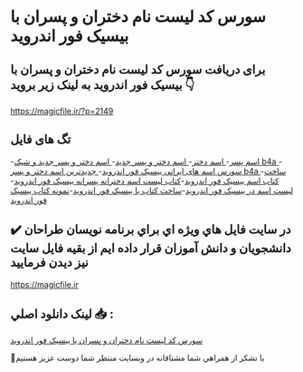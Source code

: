 # سورس کد لیست نام دختران و پسران با بیسیک فور اندروید

## برای دریافت سورس کد لیست نام دختران و پسران با بیسیک فور اندروید به لینک زیر بروید 👇

https://magicfile.ir/?p=2149

## تگ های فایل

-[اسم پسر](https://magicfile.ir/product/%d9%84%db%8c%d8%b3%d8%aa-%d9%86%d8%a7%d9%85-%d8%af%d8%ae%d8%aa%d8%b1%d8%a7%d9%86-%d9%88-%d9%be%d8%b3%d8%b1%d8%a7%d9%86-%d8%a8%d8%a7-%d8%a8%db%8c%d8%b3%db%8c%da%a9-%d9%81%d9%88%d8%b1-%d8%a7%d9%86%d8%af%d8%b1%d9%88%db%8c%d8%af/)-[ اسم دختر](https://magicfile.ir/product/%d9%84%db%8c%d8%b3%d8%aa-%d9%86%d8%a7%d9%85-%d8%af%d8%ae%d8%aa%d8%b1%d8%a7%d9%86-%d9%88-%d9%be%d8%b3%d8%b1%d8%a7%d9%86-%d8%a8%d8%a7-%d8%a8%db%8c%d8%b3%db%8c%da%a9-%d9%81%d9%88%d8%b1-%d8%a7%d9%86%d8%af%d8%b1%d9%88%db%8c%d8%af/)-[ اسم دختر و پسر جدید](https://magicfile.ir/product/%d9%84%db%8c%d8%b3%d8%aa-%d9%86%d8%a7%d9%85-%d8%af%d8%ae%d8%aa%d8%b1%d8%a7%d9%86-%d9%88-%d9%be%d8%b3%d8%b1%d8%a7%d9%86-%d8%a8%d8%a7-%d8%a8%db%8c%d8%b3%db%8c%da%a9-%d9%81%d9%88%d8%b1-%d8%a7%d9%86%d8%af%d8%b1%d9%88%db%8c%d8%af/)-[ اسم دختر و پسر جدید و شیک b4a ](https://magicfile.ir/product/%d9%84%db%8c%d8%b3%d8%aa-%d9%86%d8%a7%d9%85-%d8%af%d8%ae%d8%aa%d8%b1%d8%a7%d9%86-%d9%88-%d9%be%d8%b3%d8%b1%d8%a7%d9%86-%d8%a8%d8%a7-%d8%a8%db%8c%d8%b3%db%8c%da%a9-%d9%81%d9%88%d8%b1-%d8%a7%d9%86%d8%af%d8%b1%d9%88%db%8c%d8%af/)-[ سورس اسم های ایرانی بیسیک فور اندروید](https://magicfile.ir/product/%d9%84%db%8c%d8%b3%d8%aa-%d9%86%d8%a7%d9%85-%d8%af%d8%ae%d8%aa%d8%b1%d8%a7%d9%86-%d9%88-%d9%be%d8%b3%d8%b1%d8%a7%d9%86-%d8%a8%d8%a7-%d8%a8%db%8c%d8%b3%db%8c%da%a9-%d9%81%d9%88%d8%b1-%d8%a7%d9%86%d8%af%d8%b1%d9%88%db%8c%d8%af/)-[ جدیدترین اسم دختر و پسر b4a ](https://magicfile.ir/product/%d9%84%db%8c%d8%b3%d8%aa-%d9%86%d8%a7%d9%85-%d8%af%d8%ae%d8%aa%d8%b1%d8%a7%d9%86-%d9%88-%d9%be%d8%b3%d8%b1%d8%a7%d9%86-%d8%a8%d8%a7-%d8%a8%db%8c%d8%b3%db%8c%da%a9-%d9%81%d9%88%d8%b1-%d8%a7%d9%86%d8%af%d8%b1%d9%88%db%8c%d8%af/)-[ساخت کتاب اسم بیسیک فور اندروید](https://magicfile.ir/product/%d9%84%db%8c%d8%b3%d8%aa-%d9%86%d8%a7%d9%85-%d8%af%d8%ae%d8%aa%d8%b1%d8%a7%d9%86-%d9%88-%d9%be%d8%b3%d8%b1%d8%a7%d9%86-%d8%a8%d8%a7-%d8%a8%db%8c%d8%b3%db%8c%da%a9-%d9%81%d9%88%d8%b1-%d8%a7%d9%86%d8%af%d8%b1%d9%88%db%8c%d8%af/)-[کتاب لیست اسم دخترانه پسرانه بیسیک فور اندروید](https://magicfile.ir/product/%d9%84%db%8c%d8%b3%d8%aa-%d9%86%d8%a7%d9%85-%d8%af%d8%ae%d8%aa%d8%b1%d8%a7%d9%86-%d9%88-%d9%be%d8%b3%d8%b1%d8%a7%d9%86-%d8%a8%d8%a7-%d8%a8%db%8c%d8%b3%db%8c%da%a9-%d9%81%d9%88%d8%b1-%d8%a7%d9%86%d8%af%d8%b1%d9%88%db%8c%d8%af/)-[لیست اسم در بیسیک فور اندروید](https://magicfile.ir/product/%d9%84%db%8c%d8%b3%d8%aa-%d9%86%d8%a7%d9%85-%d8%af%d8%ae%d8%aa%d8%b1%d8%a7%d9%86-%d9%88-%d9%be%d8%b3%d8%b1%d8%a7%d9%86-%d8%a8%d8%a7-%d8%a8%db%8c%d8%b3%db%8c%da%a9-%d9%81%d9%88%d8%b1-%d8%a7%d9%86%d8%af%d8%b1%d9%88%db%8c%d8%af/)-[ساخت کتاب با بیسیک فور اندروید](https://magicfile.ir/product/%d9%84%db%8c%d8%b3%d8%aa-%d9%86%d8%a7%d9%85-%d8%af%d8%ae%d8%aa%d8%b1%d8%a7%d9%86-%d9%88-%d9%be%d8%b3%d8%b1%d8%a7%d9%86-%d8%a8%d8%a7-%d8%a8%db%8c%d8%b3%db%8c%da%a9-%d9%81%d9%88%d8%b1-%d8%a7%d9%86%d8%af%d8%b1%d9%88%db%8c%d8%af/)-[نمونه کتاب بیسیک فور اندروید](https://magicfile.ir/product/%d9%84%db%8c%d8%b3%d8%aa-%d9%86%d8%a7%d9%85-%d8%af%d8%ae%d8%aa%d8%b1%d8%a7%d9%86-%d9%88-%d9%be%d8%b3%d8%b1%d8%a7%d9%86-%d8%a8%d8%a7-%d8%a8%db%8c%d8%b3%db%8c%da%a9-%d9%81%d9%88%d8%b1-%d8%a7%d9%86%d8%af%d8%b1%d9%88%db%8c%d8%af/)

## ✔️ در سايت فايل هاي ويژه اي براي برنامه نويسان طراحان دانشجويان و دانش آموزان قرار داده ايم از بقيه فايل سايت نيز ديدن فرماييد

https://magicfile.ir


## لينک دانلود اصلي 📥 :

[سورس کد لیست نام دختران و پسران با بیسیک فور اندروید](https://magicfile.ir/product/%d9%84%db%8c%d8%b3%d8%aa-%d9%86%d8%a7%d9%85-%d8%af%d8%ae%d8%aa%d8%b1%d8%a7%d9%86-%d9%88-%d9%be%d8%b3%d8%b1%d8%a7%d9%86-%d8%a8%d8%a7-%d8%a8%db%8c%d8%b3%db%8c%da%a9-%d9%81%d9%88%d8%b1-%d8%a7%d9%86%d8%af%d8%b1%d9%88%db%8c%d8%af/) 


🙏با تشکر از همراهي شما مشتاقانه در وبسایت منتظر شما دوست عزیز هستیم

